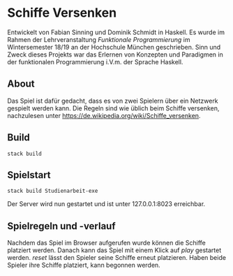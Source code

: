 # Schiffe Versenken

Entwickelt von Fabian Sinning und Dominik Schmidt in Haskell. Es wurde im Rahmen der Lehrveranstaltung *Funktionale Programmierung* im Wintersemester 18/19 an der Hochschule München geschrieben. Sinn und Zweck dieses Projekts war das Erlernen von Konzepten und Paradigmen in der funktionalen Programmierung i.V.m. der Sprache Haskell.

## About

Das Spiel ist dafür gedacht, dass es von zwei Spielern über ein Netzwerk gespielt werden kann. Die Regeln sind wie üblich beim Schiffe versenken, nachzulesen unter https://de.wikipedia.org/wiki/Schiffe_versenken.

## Build

    stack build
   

## Spielstart

    stack build Studienarbeit-exe
    
Der Server wird nun gestartet und ist unter 127.0.0.1:8023 erreichbar. 

## Spielregeln und -verlauf

Nachdem das Spiel im Browser aufgerufen wurde können die Schiffe platziert werden. Danach kann das Spiel mit einem Klick auf *play* gestartet werden. *reset* lässt den Spieler seine Schiffe erneut platzieren. Haben beide Spieler ihre Schiffe platziert, kann begonnen werden. 
